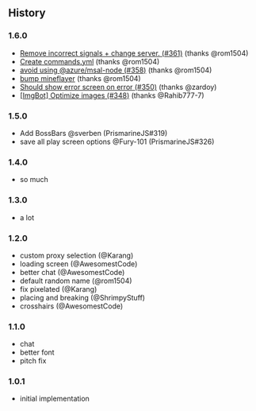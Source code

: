 ## History

### 1.6.0
* [Remove incorrect signals + change server. (#361)](https://github.com/PrismarineJS/prismarine-web-client/commit/a243144a9802e569ef2ee31dce5379c2f2ba3951) (thanks @rom1504)
* [Create commands.yml](https://github.com/PrismarineJS/prismarine-web-client/commit/17548409c1fc881a899dcad0a67a7a1a0ecf9157) (thanks @rom1504)
* [avoid using @azure/msal-node (#358)](https://github.com/PrismarineJS/prismarine-web-client/commit/d441efaef504a22b31f7d5eca8af9a5591f22e32) (thanks @rom1504)
* [bump mineflayer](https://github.com/PrismarineJS/prismarine-web-client/commit/d4c0c0c6e610cb2d1f836acb800cfa38777fc50e) (thanks @rom1504)
* [Should show error screen on error (#350)](https://github.com/PrismarineJS/prismarine-web-client/commit/2fba863d662cb895339c3eda905a4f1edc8d5db6) (thanks @zardoy)
* [[ImgBot] Optimize images (#348)](https://github.com/PrismarineJS/prismarine-web-client/commit/856639d586f1647bccef7abffe20a218ab232ddf) (thanks @Rahib777-7)

### 1.5.0

* Add BossBars @sverben (PrismarineJS#319)
* save all play screen options @Fury-101 (PrismarineJS#326)

### 1.4.0

* so much

### 1.3.0

* a lot

### 1.2.0

* custom proxy selection (@Karang)
* loading screen (@AwesomestCode)
* better chat (@AwesomestCode)
* default random name (@rom1504)
* fix pixelated (@Karang)
* placing and breaking (@ShrimpyStuff)
* crosshairs (@AwesomestCode)

### 1.1.0

* chat
* better font
* pitch fix

### 1.0.1

* initial implementation
